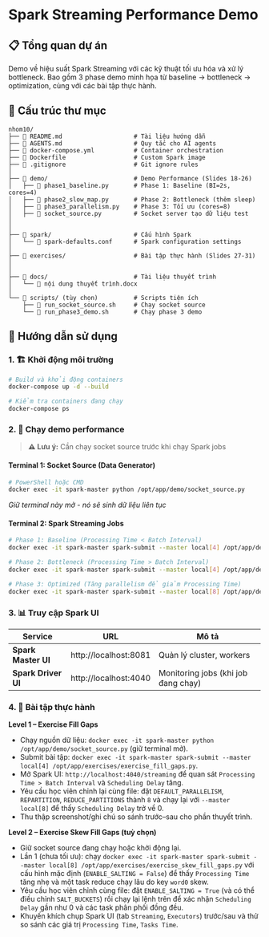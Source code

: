 # Spark Streaming Performance Demo

## 📋 Tổng quan dự án
Demo về hiệu suất Spark Streaming với các kỹ thuật tối ưu hóa và xử lý bottleneck. Bao gồm 3 phase demo minh họa từ baseline → bottleneck → optimization, cùng với các bài tập thực hành.

## 📁 Cấu trúc thư mục
```
nhom10/
├── 📄 README.md                    # Tài liệu hướng dẫn
├── 📄 AGENTS.md                    # Quy tắc cho AI agents
├── 📄 docker-compose.yml           # Container orchestration
├── 📄 Dockerfile                   # Custom Spark image
├── 📄 .gitignore                   # Git ignore rules
│
├── 📁 demo/                        # Demo Performance (Slides 18-26)
│   ├── 🐍 phase1_baseline.py       # Phase 1: Baseline (BI=2s, cores=4)
│   ├── 🐍 phase2_slow_map.py       # Phase 2: Bottleneck (thêm sleep)
│   ├── 🐍 phase3_parallelism.py    # Phase 3: Tối ưu (cores=8)
│   ├── 🐍 socket_source.py         # Socket server tạo dữ liệu test
│   
│
├── 📁 spark/                       # Cấu hình Spark
│   └── 📄 spark-defaults.conf      # Spark configuration settings
│
├── 📁 exercises/                   # Bài tập thực hành (Slides 27-31)
│  
│
├── 📁 docs/                        # Tài liệu thuyết trình
│   └── 📄 nội dung thuyết trình.docx
│
└── 📁 scripts/ (tùy chọn)          # Scripts tiện ích
    ├── 🔧 run_socket_source.sh     # Chạy socket source
    └── 🔧 run_phase3_demo.sh       # Chạy phase 3 demo
```

## 🚀 Hướng dẫn sử dụng

### 1. 🏗️ Khởi động môi trường
```bash
# Build và khởi động containers
docker-compose up -d --build

# Kiểm tra containers đang chạy
docker-compose ps
```

### 2. 🎯 Chạy demo performance

> **⚠️ Lưu ý:** Cần chạy socket source trước khi chạy Spark jobs

#### **Terminal 1: Socket Source (Data Generator)**
```bash
# PowerShell hoặc CMD
docker exec -it spark-master python /opt/app/demo/socket_source.py
```
*Giữ terminal này mở - nó sẽ sinh dữ liệu liên tục*

#### **Terminal 2: Spark Streaming Jobs**
```bash
# Phase 1: Baseline (Processing Time < Batch Interval)
docker exec -it spark-master spark-submit --master local[4] /opt/app/demo/phase1_baseline.py

# Phase 2: Bottleneck (Processing Time > Batch Interval) 
docker exec -it spark-master spark-submit --master local[4] /opt/app/demo/phase2_slow_map.py

# Phase 3: Optimized (Tăng parallelism để giảm Processing Time)
docker exec -it spark-master spark-submit --master local[8] /opt/app/demo/phase3_parallelism.py
```

### 3. 📊 Truy cập Spark UI

| Service | URL | Mô tả |
|---------|-----|-------|
| **Spark Master UI** | http://localhost:8081 | Quản lý cluster, workers |
| **Spark Driver UI** | http://localhost:4040 | Monitoring jobs (khi job đang chạy) |


### 4. 📝 Bài tập thực hành

**Level 1 – Exercise Fill Gaps**
- Chạy nguồn dữ liệu: `docker exec -it spark-master python /opt/app/demo/socket_source.py` (giữ terminal mở).
- Submit bài tập: `docker exec -it spark-master spark-submit --master local[4] /opt/app/exercises/exercise_fill_gaps.py`.
- Mở Spark UI: `http://localhost:4040/streaming` để quan sát `Processing Time > Batch Interval` và `Scheduling Delay` tăng.
- Yêu cầu học viên chỉnh lại cùng file: đặt `DEFAULT_PARALLELISM`, `REPARTITION`, `REDUCE_PARTITIONS` thành `8` và chạy lại với `--master local[8]` để thấy `Scheduling Delay` trở về 0.
- Thu thập screenshot/ghi chú so sánh trước–sau cho phần thuyết trình.

**Level 2 – Exercise Skew Fill Gaps (tuỳ chọn)**
- Giữ socket source đang chạy hoặc khởi động lại.
- Lần 1 (chưa tối ưu): chạy `docker exec -it spark-master spark-submit --master local[8] /opt/app/exercises/exercise_skew_fill_gaps.py` với cấu hình mặc định (`ENABLE_SALTING = False`) để thấy `Processing Time` tăng nhẹ và một task reduce chạy lâu do key `word0` skew.
- Yêu cầu học viên chỉnh cùng file: đặt `ENABLE_SALTING = True` (và có thể điều chỉnh `SALT_BUCKETS`) rồi chạy lại lệnh trên để xác nhận `Scheduling Delay` gần như 0 và các task phân phối đồng đều.
- Khuyến khích chụp Spark UI (tab `Streaming`, `Executors`) trước/sau và thử so sánh các giá trị `Processing Time`, `Tasks Time`.
